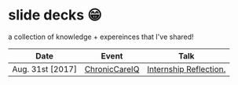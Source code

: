 # slide decks :grin:

a collection of knowledge + expereinces that I've shared! 

| Date |  Event  |  Talk  |
|------|---------|--------|
| Aug. 31st [2017] | [ChronicCareIQ][1] | [Internship Reflection.][2] |

[1]: https://chroniccareiq.com "ChronicCareIQ"
[2]: slidedecks/slides/chroniccareiq.pdf "Internship Reflection."
